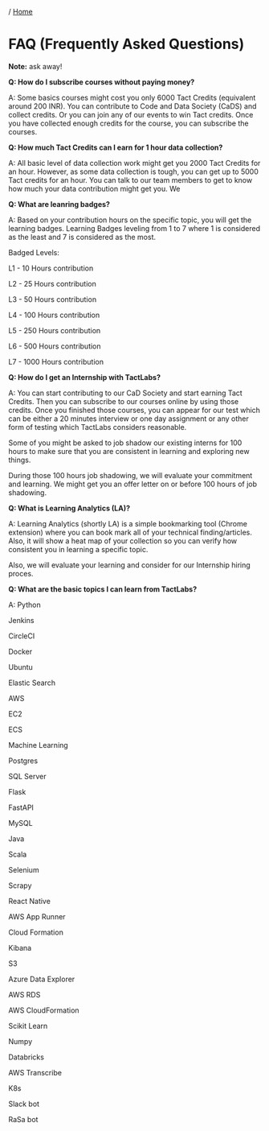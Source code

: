 / [Home](index.md)

# FAQ (Frequently Asked Questions)

**Note:** ask away!



**Q: How do I subscribe courses without paying money?**

A: Some basics courses might cost you only 6000 Tact Credits (equivalent around 200 INR). You can contribute to Code and Data Society (CaDS) and collect credits. Or you can join any of our events to win Tact credits. Once you have collected enough credits for the course, you can subscribe the courses.


**Q: How much Tact Credits can I earn for 1 hour data collection?**

A: All basic level of data collection work might get you 2000 Tact Credits for an hour. However, as some data collection is tough, you can get up to 5000 Tact credits for an hour. You can talk to our team members to get to know how much your data contribution might get you. We

**Q: What are leanring badges?**

A: Based on your contribution hours on the specific topic, you will get the learning badges. Learning Badges leveling from 1 to 7 where 1 is considered as the least and 7 is considered as the most. 

Badged Levels:

L1 - 10 Hours contribution

L2 - 25 Hours contribution

L3 - 50 Hours contribution

L4 - 100 Hours contribution

L5 - 250 Hours contribution

L6 - 500 Hours contribution

L7 - 1000 Hours contribution


**Q: How do I get an Internship with TactLabs?**

A: You can start contributing to our CaD Society and start earning Tact Credits. Then you can subscribe to our courses online by using those credits. Once you finished those courses, you can appear for our test which can be either a 20 minutes interview or one day assignment or any other form of testing which TactLabs considers reasonable. 

Some of you might be asked to job shadow our existing interns for 100 hours to make sure that you are consistent in learning and exploring new things. 

During those 100 hours job shadowing, we will evaluate your commitment and learning. We might get you an offer letter on or before 100 hours of job shadowing. 


**Q: What is Learning Analytics (LA)?**

A: Learning Analytics (shortly LA) is a simple bookmarking tool (Chrome extension) where you can book mark all of your technical finding/articles. Also, it will show a heat map of your collection so you can verify how consistent you in learning a specific topic.

Also, we will evaluate your learning and consider for our Internship hiring proces.


**Q: What are the basic topics I can learn from TactLabs?**

A: Python

Jenkins

CircleCI

Docker

Ubuntu

Elastic Search

AWS

EC2

ECS

Machine Learning

Postgres

SQL Server

Flask

FastAPI

MySQL

Java

Scala

Selenium

Scrapy

React Native

AWS App Runner

Cloud Formation

Kibana

S3

Azure Data Explorer

AWS RDS

AWS CloudFormation

Scikit Learn

Numpy

Databricks

AWS Transcribe

K8s

Slack bot

RaSa bot

